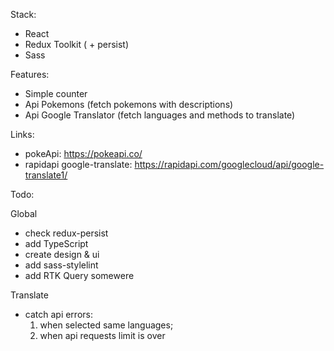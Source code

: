 Stack:
- React
- Redux Toolkit ( + persist)
- Sass

Features:
- Simple counter
- Api Pokemons (fetch pokemons with descriptions)
- Api Google Translator (fetch languages and methods to translate)

Links:
- pokeApi: https://pokeapi.co/
- rapidapi google-translate: https://rapidapi.com/googlecloud/api/google-translate1/


Todo:

Global
- check redux-persist
- add TypeScript
- create design & ui
- add sass-stylelint
- add RTK Query somewere

Translate
- catch api errors:
  1) when selected same languages;
  2) when api requests limit is over

